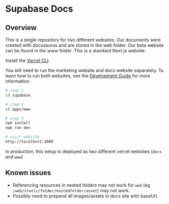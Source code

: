 # Supabase Docs

## Overview

This is a single repository for two different websites. Our documents were created with docusaurus and are stored in the web folder. Our beta website can be found in the www folder. This is a standard Next.js website.

Install the [Vercel CLI](https://vercel.com/cli).

You will need to run the marketing website and docs website separately. To learn how to run both websites, see the [Development Guide](../DEVELOPERS.md) for more information.

```sh
# step 1
cd supabase

# step 2
cd apps/www

# step 3
npm install
npm run dev

# visit website
http://localhost:3000
```

In production, this setup is deployed as two different vercel websites (`docs` and `www`)

## Known issues

- Referencing resources in nested folders may not work for `web` (eg `/web/static/folder/nestedfolder/asset`) may not work.
- Possibly need to prepend all images/assets in docs site with baseUrl.
